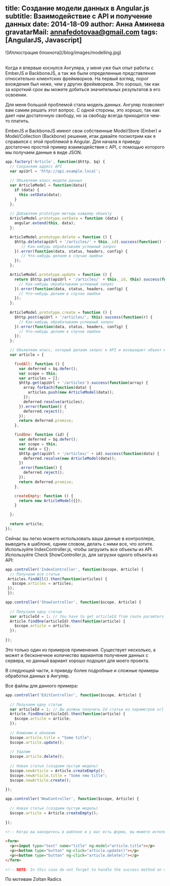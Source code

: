 title: Создание модели данных в Angular.js
subtitle: Взаимодействие с API и получение данных
date: 2014-18-09
author: Анна Аминева
gravatarMail: annafedotovaa@gmail.com
tags: [AngularJS, Javascript]
---

<div class='text-center'>
  ![Иллюстрация блокнота](/blog/images/modelling.jpg)
</div>
<br>

Когда я впервые коснулся Ангуляра, у меня уже был опыт работы с EmberJS и BackboneJS, а так же были определенные представления относительно клиентских фреймворков. На первый взгляд, порог вхождения был ниже, чем у других фреймворков. Это хорошо, так как за короткий срок вы можете добиться значительных результатов в его освоении. 
<!-- more -->

Для меня большой проблемой стала модель данных. Ангуляр позволяет вам самим решать этот вопрос.  С одной стороны, это хорошо, так как дает нам достаточную свободу, но за свободу всегда приходится чем-то платить. 

EmberJS и BackboneJS имеют свои собственные Model/Store (Ember) и Model/Collection (Backbone) решения, итак давайте посмотрим как я справился с этой проблемой в Angular.
Для начала я приведу достаточно простой пример взаимодействия с API, с помощью которого мы получаем данные в виде JSON. 

```js Article.js
app.factory('Article', function($http, $q) {
  // Сохраняем адресс API
  var apiUrl = 'http://api.example.local';
 
  // Объявляем класс модели данных
  var ArticleModel = function(data){
    if (data) {
      this.setData(data);
    }
  };
  
  // Добавляем prototype методы каждому объекту
  ArticleModel.prototype.setData = function (data) {
    angular.extend(this, data);
  };

  ArticleModel.prototype.delete = function () {
    $http.delete(apiUrl + '/articles/' + this._id).success(function() {
       // Как-нибудь обрабатываем успешный запрос
    }).error(function(data, status, headers, config) {
       // Что-нибудь делаем в случае ошибки
    });
  };

  ArticleModel.prototype.update = function () {
    return $http.put(apiUrl + '/articles/' + this._id, this).success(function() {
      // Как-нибудь обрабатываем успешный запрос
    }).error(function(data, status, headers, config) {
      // Что-нибудь делаем в случае ошибки
    });
  };
  
  ArticleModel.prototype.create = function () {
    $http.post(apiUrl + '/articles/', this).success(function(r) {
      // Как-нибудь обрабатываем успешный запрос
    }).error(function(data, status, headers, config) {
      // Что-нибудь делаем в случае ошибки 
    });
  };

  // Объявляем класс, который делаем запрос к API и возвращает объект модели с промисами
  var article = {

    findAll: function () {
      var deferred = $q.defer();
      var scope = this;
      var articles = [];
      $http.get(apiUrl + '/articles').success(function(array) {
        array.forEach(function(data) {
          articles.push(new ArticleModel(data)); 
        });
        deferred.resolve(articles);
      }).error(function() {
        deferred.reject();
      });
      return deferred.promise;
    },

    findOne: function (id) {
      var deferred = $q.defer();
      var scope = this;
      var data = {};
      $http.get(apiUrl + '/articles/' + id).success(function(data) {
        deferred.resolve(new ArticleModel(data));
      })
      .error(function() {
        deferred.reject();
      });
      return deferred.promise;
    },

    createEmpty: function () {
      return new ArticleModel({});
    }

  };
 
  return article;
});
```

Сейчас вы легко можете использовать ваши данные в контроллере, выводить в шаблоне, одним словом, делать с ними все, что хотите. 
Используйте IndexController.js, чтобы загрузить все объекты из API. Используйте Check ShowController.js, для загрузки одного объекта из API:

```js IndexController.js
app.controller('IndexController', function($scope, Article) {
  // Получаем все статьи
 Articles.findAll().then(function(articles) {
   $scope.articles = articles;
 });
 });
```

```js ShowController.js
app.controller('ShowController', function($scope, Article) {
  
  // Получаем одну статью
  var articleId = 1; // You have to get articleId from route paramters or as you want
  Article.findOne(articleId).then(function(article) {
    $scope.article = article;
  });
  
});
```

Это только один из примеров применения. Существует несколько, а может и бесконечное количество вариантов получения данных с сервера, но данный вариант хорошо подошел для моего проекта. 

В следующей части, я приведу более подробные и сложные примеры обработки данных в Ангуляр.

Все файлы для данного примера:

```js EditController.js
app.controller('EditController', function($scope, Article) {
  
  // Получаем одну статью
  var articleId = 1; // Вы должны получить Id статьи из параметров url
  Article.findOne(articleId).then(function(article) {
    $scope.article = article;
  });
  
  // Изменим и обновим
  $scope.article.title = "Some title";
  $scope.article.update();
  
  // Удалим
  $scope.article.delete();
  
  // Новая статья (создаем пустую модель)
  $scope.newArticle = Article.createEmpty();
  $scope.newArticle.title = "Some new title";
  $scope.newArticle.create();
  
});
```

```js NewController.js
app.controller('NewController', function($scope, Article) {
  
  // Новая статья (создаем пустую модель)
  $scope.article = Article.createEmpty();
  
});
```

```html article.edit.html
<!-- Когда вы находитесь в шаблоне и у вас есть форма, вы можете использовать такие формовые элементы:: -->
 
<form>
  <p><input type="text" name="title" ng-model="article.title"></p>
  <p><button type="button" ng-click="article.update()"></p>
  <p><button type="button" ng-click="article.delete()"></p>
</form>
 
<!-- NOTE: In this case do not forget to handle the success method on delete. For eg. redirect the user to another view -->

```

По мотивам Zoltan Radics
